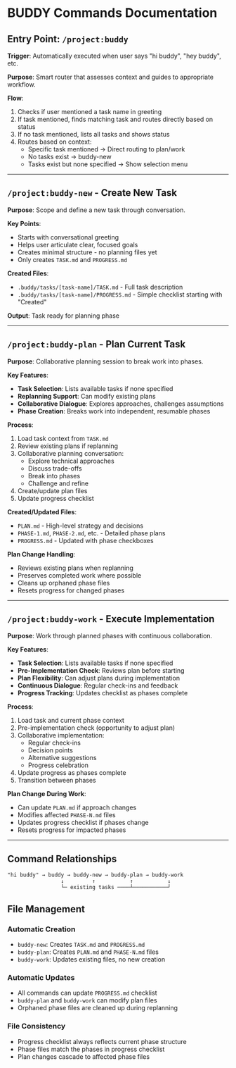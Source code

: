 # BUDDY Commands Documentation

## Entry Point: `/project:buddy`

**Trigger**: Automatically executed when user says "hi buddy", "hey buddy", etc.

**Purpose**: Smart router that assesses context and guides to appropriate workflow.

**Flow**:
1. Checks if user mentioned a task name in greeting
2. If task mentioned, finds matching task and routes directly based on status
3. If no task mentioned, lists all tasks and shows status
4. Routes based on context:
   - Specific task mentioned → Direct routing to plan/work
   - No tasks exist → buddy-new
   - Tasks exist but none specified → Show selection menu

---

## `/project:buddy-new` - Create New Task

**Purpose**: Scope and define a new task through conversation.

**Key Points**:
- Starts with conversational greeting
- Helps user articulate clear, focused goals
- Creates minimal structure - no planning files yet
- Only creates `TASK.md` and `PROGRESS.md`

**Created Files**:
- `.buddy/tasks/[task-name]/TASK.md` - Full task description
- `.buddy/tasks/[task-name]/PROGRESS.md` - Simple checklist starting with "Created"

**Output**: Task ready for planning phase

---

## `/project:buddy-plan` - Plan Current Task

**Purpose**: Collaborative planning session to break work into phases.

**Key Features**:
- **Task Selection**: Lists available tasks if none specified
- **Replanning Support**: Can modify existing plans
- **Collaborative Dialogue**: Explores approaches, challenges assumptions
- **Phase Creation**: Breaks work into independent, resumable phases

**Process**:
1. Load task context from `TASK.md`
2. Review existing plans if replanning
3. Collaborative planning conversation:
   - Explore technical approaches
   - Discuss trade-offs
   - Break into phases
   - Challenge and refine
4. Create/update plan files
5. Update progress checklist

**Created/Updated Files**:
- `PLAN.md` - High-level strategy and decisions
- `PHASE-1.md`, `PHASE-2.md`, etc. - Detailed phase plans
- `PROGRESS.md` - Updated with phase checkboxes

**Plan Change Handling**:
- Reviews existing plans when replanning
- Preserves completed work where possible
- Cleans up orphaned phase files
- Resets progress for changed phases

---

## `/project:buddy-work` - Execute Implementation

**Purpose**: Work through planned phases with continuous collaboration.

**Key Features**:
- **Task Selection**: Lists available tasks if none specified
- **Pre-Implementation Check**: Reviews plan before starting
- **Plan Flexibility**: Can adjust plans during implementation
- **Continuous Dialogue**: Regular check-ins and feedback
- **Progress Tracking**: Updates checklist as phases complete

**Process**:
1. Load task and current phase context
2. Pre-implementation check (opportunity to adjust plan)
3. Collaborative implementation:
   - Regular check-ins
   - Decision points
   - Alternative suggestions
   - Progress celebration
4. Update progress as phases complete
5. Transition between phases

**Plan Change During Work**:
- Can update `PLAN.md` if approach changes
- Modifies affected `PHASE-N.md` files
- Updates progress checklist if phases change
- Resets progress for impacted phases

---

## Command Relationships

```
"hi buddy" → buddy → buddy-new → buddy-plan → buddy-work
                 ↓         ↑           ↑           ↓
                 └─ existing tasks ────┴───────────┘
```

## File Management

### Automatic Creation
- `buddy-new`: Creates `TASK.md` and `PROGRESS.md`
- `buddy-plan`: Creates `PLAN.md` and `PHASE-N.md` files
- `buddy-work`: Updates existing files, no new creation

### Automatic Updates
- All commands can update `PROGRESS.md` checklist
- `buddy-plan` and `buddy-work` can modify plan files
- Orphaned phase files are cleaned up during replanning

### File Consistency
- Progress checklist always reflects current phase structure
- Phase files match the phases in progress checklist
- Plan changes cascade to affected phase files